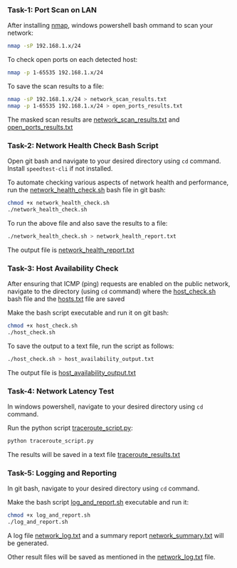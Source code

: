 ### Task-1: Port Scan on LAN
After installing [nmap](https://nmap.org/), windows powershell bash ommand to scan your network:
```bash
nmap -sP 192.168.1.x/24
```
To check open ports on each detected host:
```bash
nmap -p 1-65535 192.168.1.x/24
```
To save the scan results to a file:
```bash
nmap -sP 192.168.1.x/24 > network_scan_results.txt
nmap -p 1-65535 192.168.1.x/24 > open_ports_results.txt
```
The masked scan results are [network_scan_results.txt](https://github.com/atharva-mohite/Assignment-ML_Level-1/blob/fbf4aad80d1048c10ca72f04d67080a5e6f815ba/Ans-5%3A%20LAN%20Network%20Health%20Check%20Automation/network_scan_results.txt) and [open_ports_results.txt](https://github.com/atharva-mohite/Assignment-ML_Level-1/blob/7779e046685da1b8908d2dfe73697c2a37bbc689/Ans-5%3A%20LAN%20Network%20Health%20Check%20Automation/open_ports_results.txt)
### Task-2: Network Health Check Bash Script
Open git bash and navigate to your desired directory using ```cd``` command. Install ```speedtest-cli``` if not installed.

To automate checking various aspects of network health and performance, run the [network_health_check.sh](https://github.com/atharva-mohite/Assignment-ML_Level-1/blob/65d508d61cee2266a86fb2997f5734f280b9ff3b/Ans-5%3A%20LAN%20Network%20Health%20Check%20Automation/network_health_check.sh) bash file in git bash:
```bash
chmod +x network_health_check.sh
./network_health_check.sh
```
To run the above file and also save the results to a file:
```bash
./network_health_check.sh > network_health_report.txt
```
The output file is [network_health_report.txt](https://github.com/atharva-mohite/Assignment-ML_Level-1/blob/e3810234723c5f15ced072f0303d68d0f8ec2477/Ans-5%3A%20LAN%20Network%20Health%20Check%20Automation/network_health_report.txt)
### Task-3: Host Availability Check
After ensuring that ICMP (ping) requests are enabled on the public network, navigate to the directory (using ```cd``` command) where the [host_check.sh](https://github.com/atharva-mohite/Assignment-ML_Level-1/blob/bbdd948b65054f574384c06854a78d68f4fa5cf8/Ans-5%3A%20LAN%20Network%20Health%20Check%20Automation/host_check.sh) bash file and the [hosts.txt](https://github.com/atharva-mohite/Assignment-ML_Level-1/blob/bbdd948b65054f574384c06854a78d68f4fa5cf8/Ans-5%3A%20LAN%20Network%20Health%20Check%20Automation/hosts.txt) file are saved

Make the bash script executable and run it on git bash:
```bash
chmod +x host_check.sh
./host_check.sh
```
To save the output to a text file, run the script as follows:
```bash
./host_check.sh > host_availability_output.txt
```
The output file is [host_availability_output.txt](https://github.com/atharva-mohite/Assignment-ML_Level-1/blob/bbdd948b65054f574384c06854a78d68f4fa5cf8/Ans-5%3A%20LAN%20Network%20Health%20Check%20Automation/host_availability_output.txt)
### Task-4: Network Latency Test
In windows powershell, navigate to your desired directory using ```cd``` command.

Run the python script [traceroute_script.py](https://github.com/atharva-mohite/Assignment-ML_Level-1/blob/260f22b0341790c43f31bef31be66df24210b724/Ans-5%3A%20LAN%20Network%20Health%20Check%20Automation/traceroute_script.py):
```bash
python traceroute_script.py
```
The results will be saved in a text file [traceroute_results.txt](https://github.com/atharva-mohite/Assignment-ML_Level-1/blob/260f22b0341790c43f31bef31be66df24210b724/Ans-5%3A%20LAN%20Network%20Health%20Check%20Automation/traceroute_results.txt)
### Task-5: Logging and Reporting
In git bash, navigate to your desired directory using ```cd``` command.

Make the bash script [log_and_report.sh](https://github.com/atharva-mohite/Assignment-ML_Level-1/blob/e18f3d92aeb870f930cea81c822449acaabc3d73/Ans-5%3A%20LAN%20Network%20Health%20Check%20Automation/log_and_report.sh) executable and run it:
```bash
chmod +x log_and_report.sh
./log_and_report.sh
```
A log file [network_log.txt](https://github.com/atharva-mohite/Assignment-ML_Level-1/blob/e18f3d92aeb870f930cea81c822449acaabc3d73/Ans-5%3A%20LAN%20Network%20Health%20Check%20Automation/network_log.txt) and a summary report [network_summary.txt](https://github.com/atharva-mohite/Assignment-ML_Level-1/blob/e18f3d92aeb870f930cea81c822449acaabc3d73/Ans-5%3A%20LAN%20Network%20Health%20Check%20Automation/network_summary.txt) will be generated.

Other result files will be saved as mentioned in the [network_log.txt](https://github.com/atharva-mohite/Assignment-ML_Level-1/blob/e18f3d92aeb870f930cea81c822449acaabc3d73/Ans-5%3A%20LAN%20Network%20Health%20Check%20Automation/network_log.txt) file.
